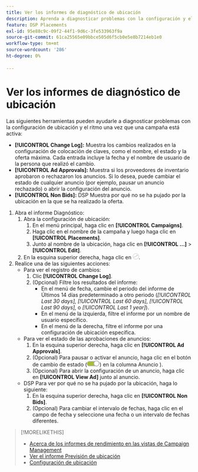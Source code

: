 ```yaml
---
title: Ver los informes de diagnóstico de ubicación
description: Aprenda a diagnosticar problemas con la configuración y el ritmo de la ubicación.
feature: DSP Placements
exl-id: 95e88c9c-09f2-44f1-9d6c-3fe533963f9a
source-git-commit: 61ca25565e09bbce505d6f5cb0e5e8b7214eb1e0
workflow-type: tm+mt
source-wordcount: '286'
ht-degree: 0%

---
```


# Ver los informes de diagnóstico de ubicación

<!-- Does this really belong in the Campaign Management > Reports section or in the Placements section? -->

Las siguientes herramientas pueden ayudarle a diagnosticar problemas con la configuración de ubicación y el ritmo una vez que una campaña está activa:

* **[!UICONTROL Change Log]:** Muestra los cambios realizados en la configuración de colocación de claves, como el nombre, el estado y la oferta máxima. Cada entrada incluye la fecha y el nombre de usuario de la persona que realizó el cambio.
* **[!UICONTROL Ad Approvals]:** Muestra si los proveedores de inventario aprobaron o rechazaron los anuncios. Si lo desea, puede cambiar el estado de cualquier anuncio (por ejemplo, pausar un anuncio rechazado) o abrir la configuración del anuncio.
* **[!UICONTROL Non Bids]:** DSP Muestra por qué no se ha pujado por la ubicación en la que se ha realizado la oferta.

1. Abra el informe Diagnóstico:
   1. Abra la configuración de ubicación:
      1. En el menú principal, haga clic en **[!UICONTROL Campaigns]**.
      1. Haga clic en el nombre de la campaña y luego haga clic en **[!UICONTROL Placements]**.
      1. Junto al nombre de la ubicación, haga clic en  **[!UICONTROL ...]** > **[!UICONTROL Edit]**.
   1. En la esquina superior derecha, haga clic en ![Diagnóstico de ubicación](/help/dsp/assets/placement-diagnostics.png).
1. Realice una de las siguientes acciones:
   * Para ver el registro de cambios:
      1. Clic **[!UICONTROL Change Log]**.
      1. (Opcional) Filtre los resultados del informe:
         * En el menú de fecha, cambie el periodo del informe de Últimos 14 días predeterminado a otro periodo (*[!UICONTROL Last 30 days],* *[!UICONTROL Last 60 days],* *[!UICONTROL Last 90 days],* o *[!UICONTROL Last 1 year]*).
         * En el menú de la izquierda, filtre el informe por un nombre de usuario específico.
         * En el menú de la derecha, filtre el informe por una configuración de ubicación específica.
   * Para ver el estado de las aprobaciones de anuncios:
      1. En la esquina superior derecha, haga clic en **[!UICONTROL Ad Approvals]**.
      1. (Opcional) Para pausar o activar el anuncio, haga clic en el botón de cambio de estado (![Conmutador de estado](/help/dsp/assets/status-switch.png)) en la columna Anuncio ).
      1. (Opcional) Para abrir la configuración de un anuncio, haga clic en **[!UICONTROL View Ad]** junto al anuncio.
   * DSP Para ver por qué no se ha pujado por la ubicación, haga lo siguiente:
      1. En la esquina superior derecha, haga clic en **[!UICONTROL Non Bids]**.
      1. (Opcional) Para cambiar el intervalo de fechas, haga clic en el campo de fecha y seleccione una fecha o un intervalo de fechas diferentes.

<!-- Later, add link to >* Definitions for NBRs (Reading No Bid Reports (NBRs)) -->

>[!MORELIKETHIS]
>
>* [Acerca de los informes de rendimiento en las vistas de Campaign Management](campaign-reports-about.md)
>* [Ver el informe Previsión de ubicación](/help/dsp/campaign-management/reports/placement-forecast.md)
>* [Configuración de ubicación](/help/dsp/campaign-management/placements/placement-settings.md)
